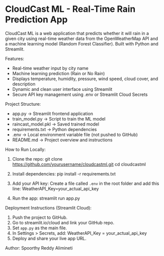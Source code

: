# CloudCast ML - Real-Time Rain Prediction App

CloudCast ML is a web application that predicts whether it will rain in a given city using real-time weather data from the OpenWeatherMap API and a machine learning model (Random Forest Classifier). Built with Python and Streamlit.

Features:
- Real-time weather input by city name
- Machine learning prediction (Rain or No Rain)
- Displays temperature, humidity, pressure, wind speed, cloud cover, and description
- Dynamic and clean user interface using Streamlit
- Secure API key management using .env or Streamlit Cloud Secrets

Project Structure:
- app.py              → Streamlit frontend application
- train_model.py      → Script to train the ML model
- raincast_model.pkl  → Saved trained model
- requirements.txt    → Python dependencies
- .env                → Local environment variable file (not pushed to GitHub)
- README.md           → Project overview and instructions

How to Run Locally:
1. Clone the repo:
   git clone https://github.com/yourusername/cloudcastml.git
   cd cloudcastml

2. Install dependencies:
   pip install -r requirements.txt

3. Add your API key:
   Create a file called `.env` in the root folder and add this line:
   WeatherAPI_Key=your_actual_api_key

4. Run the app:
   streamlit run app.py

Deployment Instructions (Streamlit Cloud):
1. Push the project to GitHub.
2. Go to streamlit.io/cloud and link your GitHub repo.
3. Set `app.py` as the main file.
4. In Settings > Secrets, add:
   WeatherAPI_Key = your_actual_api_key
5. Deploy and share your live app URL.

Author:
Spoorthy Reddy Alimineti



